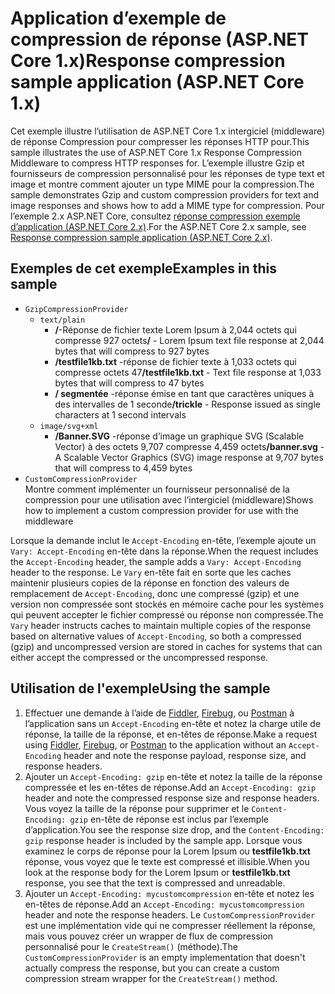 # <a name="response-compression-sample-application-aspnet-core-1x"></a><span data-ttu-id="a0296-101">Application d’exemple de compression de réponse (ASP.NET Core 1.x)</span><span class="sxs-lookup"><span data-stu-id="a0296-101">Response compression sample application (ASP.NET Core 1.x)</span></span>

<span data-ttu-id="a0296-102">Cet exemple illustre l’utilisation de ASP.NET Core 1.x intergiciel (middleware) de réponse Compression pour compresser les réponses HTTP pour.</span><span class="sxs-lookup"><span data-stu-id="a0296-102">This sample illustrates the use of ASP.NET Core 1.x Response Compression Middleware to compress HTTP responses for.</span></span> <span data-ttu-id="a0296-103">L’exemple illustre Gzip et fournisseurs de compression personnalisé pour les réponses de type text et image et montre comment ajouter un type MIME pour la compression.</span><span class="sxs-lookup"><span data-stu-id="a0296-103">The sample demonstrates Gzip and custom compression providers for text and image responses and shows how to add a MIME type for compression.</span></span> <span data-ttu-id="a0296-104">Pour l’exemple 2.x ASP.NET Core, consultez [réponse compression exemple d’application (ASP.NET Core 2.x)](https://github.com/aspnet/Docs/tree/master/aspnetcore/performance/response-compression/samples/2.x).</span><span class="sxs-lookup"><span data-stu-id="a0296-104">For the ASP.NET Core 2.x sample, see [Response compression sample application (ASP.NET Core 2.x)](https://github.com/aspnet/Docs/tree/master/aspnetcore/performance/response-compression/samples/2.x).</span></span>

## <a name="examples-in-this-sample"></a><span data-ttu-id="a0296-105">Exemples de cet exemple</span><span class="sxs-lookup"><span data-stu-id="a0296-105">Examples in this sample</span></span>
* `GzipCompressionProvider`
  * `text/plain`
    * <span data-ttu-id="a0296-106">**/**-Réponse de fichier texte Lorem Ipsum à 2,044 octets qui compresse 927 octets</span><span class="sxs-lookup"><span data-stu-id="a0296-106">**/** - Lorem Ipsum text file response at 2,044 bytes that will compress to 927 bytes</span></span>
    * <span data-ttu-id="a0296-107">**/testfile1kb.txt** -réponse de fichier texte à 1,033 octets qui compresse octets 47</span><span class="sxs-lookup"><span data-stu-id="a0296-107">**/testfile1kb.txt** - Text file response at 1,033 bytes that will compress to 47 bytes</span></span>
    * <span data-ttu-id="a0296-108">**/ segmentée** -réponse émise en tant que caractères uniques à des intervalles de 1 seconde</span><span class="sxs-lookup"><span data-stu-id="a0296-108">**/trickle** - Response issued as single characters at 1 second intervals</span></span> 
  * `image/svg+xml`
    * <span data-ttu-id="a0296-109">**/Banner.SVG** -réponse d’image un graphique SVG (Scalable Vector) à des octets 9,707 compresse 4,459 octets</span><span class="sxs-lookup"><span data-stu-id="a0296-109">**/banner.svg** - A Scalable Vector Graphics (SVG) image response at 9,707 bytes that will compress to 4,459 bytes</span></span>
* `CustomCompressionProvider`<br><span data-ttu-id="a0296-110">Montre comment implémenter un fournisseur personnalisé de la compression pour une utilisation avec l’intergiciel (middleware)</span><span class="sxs-lookup"><span data-stu-id="a0296-110">Shows how to implement a custom compression provider for use with the middleware</span></span>

<span data-ttu-id="a0296-111">Lorsque la demande inclut le `Accept-Encoding` en-tête, l’exemple ajoute un `Vary: Accept-Encoding` en-tête dans la réponse.</span><span class="sxs-lookup"><span data-stu-id="a0296-111">When the request includes the `Accept-Encoding` header, the sample adds a `Vary: Accept-Encoding` header to the response.</span></span> <span data-ttu-id="a0296-112">Le `Vary` en-tête fait en sorte que les caches maintenir plusieurs copies de la réponse en fonction des valeurs de remplacement de `Accept-Encoding`, donc une compressé (gzip) et une version non compressée sont stockés en mémoire cache pour les systèmes qui peuvent accepter le fichier compressé ou réponse non compressée.</span><span class="sxs-lookup"><span data-stu-id="a0296-112">The `Vary` header instructs caches to maintain multiple copies of the response based on alternative values of `Accept-Encoding`, so both a compressed (gzip) and uncompressed version are stored in caches for systems that can either accept the compressed or the uncompressed response.</span></span>

## <a name="using-the-sample"></a><span data-ttu-id="a0296-113">Utilisation de l'exemple</span><span class="sxs-lookup"><span data-stu-id="a0296-113">Using the sample</span></span>
1. <span data-ttu-id="a0296-114">Effectuer une demande à l’aide de [Fiddler](http://www.telerik.com/fiddler), [Firebug](http://getfirebug.com/), ou [Postman](https://www.getpostman.com/) à l’application sans un `Accept-Encoding` en-tête et notez la charge utile de réponse, la taille de la réponse, et en-têtes de réponse.</span><span class="sxs-lookup"><span data-stu-id="a0296-114">Make a request using [Fiddler](http://www.telerik.com/fiddler), [Firebug](http://getfirebug.com/), or [Postman](https://www.getpostman.com/) to the application without an `Accept-Encoding` header and note the response payload, response size, and response headers.</span></span>
2. <span data-ttu-id="a0296-115">Ajouter un `Accept-Encoding: gzip` en-tête et notez la taille de la réponse compressée et les en-têtes de réponse.</span><span class="sxs-lookup"><span data-stu-id="a0296-115">Add an `Accept-Encoding: gzip` header and note the compressed response size and response headers.</span></span> <span data-ttu-id="a0296-116">Vous voyez la taille de la réponse pour supprimer et le `Content-Encoding: gzip` en-tête de réponse est inclus par l’exemple d’application.</span><span class="sxs-lookup"><span data-stu-id="a0296-116">You see the response size drop, and the `Content-Encoding: gzip` response header is included by the sample app.</span></span> <span data-ttu-id="a0296-117">Lorsque vous examinez le corps de réponse pour la Lorem Ipsum ou **testfile1kb.txt** réponse, vous voyez que le texte est compressé et illisible.</span><span class="sxs-lookup"><span data-stu-id="a0296-117">When you look at the response body for the Lorem Ipsum or **testfile1kb.txt** response, you see that the text is compressed and unreadable.</span></span>
3. <span data-ttu-id="a0296-118">Ajouter un `Accept-Encoding: mycustomcompression` en-tête et notez les en-têtes de réponse.</span><span class="sxs-lookup"><span data-stu-id="a0296-118">Add an `Accept-Encoding: mycustomcompression` header and note the response headers.</span></span> <span data-ttu-id="a0296-119">Le `CustomCompressionProvider` est une implémentation vide qui ne compresser réellement la réponse, mais vous pouvez créer un wrapper de flux de compression personnalisé pour le `CreateStream()` (méthode).</span><span class="sxs-lookup"><span data-stu-id="a0296-119">The `CustomCompressionProvider` is an empty implementation that doesn't actually compress the response, but you can create a custom compression stream wrapper for the `CreateStream()` method.</span></span>
